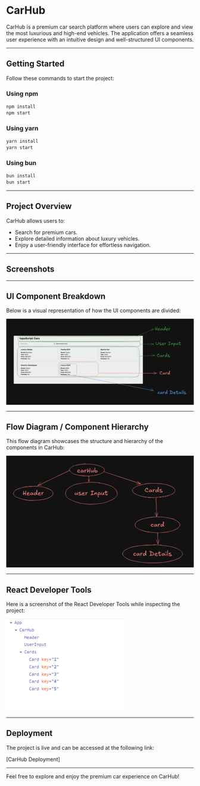# CarHub

CarHub is a premium car search platform where users can explore and view the most luxurious and high-end vehicles. The application offers a seamless user experience with an intuitive design and well-structured UI components.

---

## Getting Started

Follow these commands to start the project:

### Using npm

```bash
npm install
npm start
```

### Using yarn

```bash
yarn install
yarn start
```

### Using bun

```bash
bun install
bun start
```

---

## Project Overview

CarHub allows users to:

- Search for premium cars.
- Explore detailed information about luxury vehicles.
- Enjoy a user-friendly interface for effortless navigation.

---

## Screenshots

---

## UI Component Breakdown

Below is a visual representation of how the UI components are divided:

![UI Components](./public/UX.png)

---

## Flow Diagram / Component Hierarchy

This flow diagram showcases the structure and hierarchy of the components in CarHub:

![Component Hierarchy](./public/flowchart.png)

---

## React Developer Tools

Here is a screenshot of the React Developer Tools while inspecting the project:

![React Dev Tools](./public/reactdevtool.png)

---

## Deployment

The project is live and can be accessed at the following link:

[CarHub Deployment]

---

Feel free to explore and enjoy the premium car experience on CarHub!

